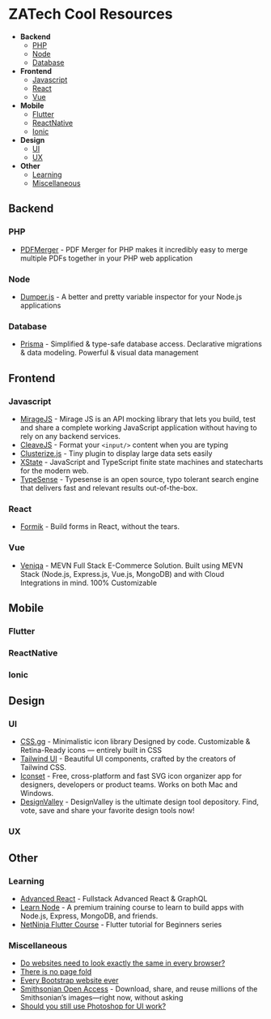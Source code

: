 # ZATech Cool Resources

-   **Backend**
    -   [PHP](#php)
    -   [Node](#node)
    -   [Database](#database)
-   **Frontend**
    -   [Javascript](#javascript)
    -   [React](#react)
    -   [Vue](#vue)
-   **Mobile**
    -   [Flutter](#flutter)
    -   [ReactNative](#reactnative)
    -   [Ionic](#ionic)
-   **Design**
    -   [UI](#ui)
    -   [UX](#ux)
-   **Other**
    -   [Learning](#learning)
    -   [Miscellaneous](#miscellaneous)

## Backend

### PHP

-   [PDFMerger](https://archive.codeplex.com/?p=pdfmerger) - PDF Merger for PHP makes it incredibly easy to merge multiple PDFs together in
    your PHP web application

### Node

-   [Dumper.js](https://github.com/ziishaned/dumper.js) - A better and pretty variable inspector for your Node.js applications

### Database

-   [Prisma](https://www.prisma.io/) - Simplified & type-safe database access. Declarative migrations & data modeling. Powerful & visual
    data management

## Frontend

### Javascript

-   [MirageJS](https://miragejs.com/) - Mirage JS is an API mocking library that lets you build, test and share a complete working
    JavaScript application without having to rely on any backend services.
-   [CleaveJS](https://nosir.github.io/cleave.js/) - Format your `<input/>` content when you are typing
-   [Clusterize.js](https://clusterize.js.org/) - Tiny plugin to display large data sets easily
-   [XState](https://xstate.js.org/docs/) - JavaScript and TypeScript finite state machines and statecharts for the modern web.
-   [TypeSense](https://typesense.org/) - Typesense is an open source, typo tolerant search engine that delivers fast and relevant results
    out-of-the-box.

### React

-   [Formik](https://jaredpalmer.com/formik) - Build forms in React, without the tears.

### Vue

-   [Veniqa](https://www.veniqa.com/) - MEVN Full Stack E-Commerce Solution. Built using MEVN Stack (Node.js, Express.js, Vue.js, MongoDB)
    and with Cloud Integrations in mind. 100% Customizable

## Mobile

### Flutter

### ReactNative

### Ionic

## Design

### UI

-   [CSS.gg](https://css.gg/) - Minimalistic icon library Designed by code. Customizable & Retina-Ready icons — entirely built in CSS
-   [Tailwind UI](https://tailwindui.com/) - Beautiful UI components, crafted by the creators of Tailwind CSS.
-   [Iconset](https://iconset.io/) - Free, cross-platform and fast SVG icon organizer app for designers, developers or product teams. Works
    on both Mac and Windows.
-   [DesignValley](https://www.designvalley.club/) - DesignValley is the ultimate design tool depository. Find, vote, save and share your
    favorite design tools now!

### UX

## Other

### Learning

-   [Advanced React](https://advancedreact.com/) - Fullstack Advanced React & GraphQL
-   [Learn Node](https://learnnode.com/) - A premium training course to learn to build apps with Node.js, Express, MongoDB, and friends.
-   [NetNinja Flutter Course](https://www.youtube.com/playlist?list=PL4cUxeGkcC9jLYyp2Aoh6hcWuxFDX6PBJ) - Flutter tutorial for Beginners
    series

### Miscellaneous

-   [Do websites need to look exactly the same in every browser?](http://dowebsitesneedtolookexactlythesameineverybrowser.com/)
-   [There is no page fold](https://thereisnopagefold.com/)
-   [Every Bootstrap website ever](https://www.dagusa.com/)
-   [Smithsonian Open Access](https://www.si.edu/openaccess) - Download, share, and reuse millions of the Smithsonian’s images—right now,
    without asking
-   [Should you still use Photoshop for UI work?](https://should-i-use-photoshop.netlify.com/)
